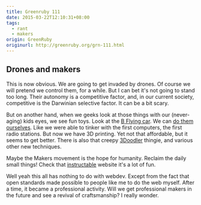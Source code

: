 ```yaml
---
title: Greenruby 111
date: 2015-03-22T12:10:31+08:00
tags:
  - rant
  - makers
origin: GreenRuby
originurl: http://greenruby.org/grn-111.html
---
```

## Drones and makers

This is now obvious. We are going to get invaded by drones. Of course we will
pretend we control them, for a while. But I can bet it's not going to stand
too long. Their autonomy is a competitive factor, and, in our current society,
competitive is the Darwinian selective factor. It can be a bit scary.

But on another hand, when we geeks look at those things with our (never-aging)
kids eyes, we see fun toys. Look at the [B Flying car][bcar]. We can 
[do them ourselves][diy]. Like we were able to tinker with the first computers, the
first radio stations. But now we have 3D printing. Yet not that affordable,
but it seems to get better. There is also that creepy [3Doodler][3doodler]
thingie, and various other new techniques.

Maybe the Makers movement is the hope for humanity. Reclaim the daily small
things! Check that [instructable][ins] website it's a lot of fun.

Well yeah this all has nothing to do with webdev. Except from the fact that
open standards made possible to people like me to do the web myself. After a
time, it became a professional activity. Will we get professional makers in
the future and see a revival of craftsmanship? I really wonder.

[bcar]:  http://www.bgobeyond.co.uk/
[diy]:   http://diydrones.com/
[ins]:   http://www.instructables.com/
[3doodler]: http://the3doodler.com/
